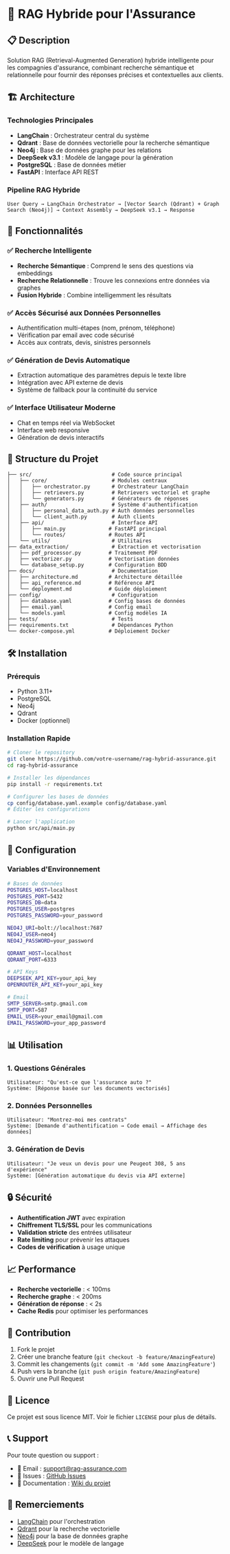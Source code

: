 # 🤖 RAG Hybride pour l'Assurance

## 📋 Description

Solution RAG (Retrieval-Augmented Generation) hybride intelligente pour les compagnies d'assurance, combinant recherche sémantique et relationnelle pour fournir des réponses précises et contextuelles aux clients.

## 🏗️ Architecture

### Technologies Principales
- **LangChain** : Orchestrateur central du système
- **Qdrant** : Base de données vectorielle pour la recherche sémantique
- **Neo4j** : Base de données graphe pour les relations
- **DeepSeek v3.1** : Modèle de langage pour la génération
- **PostgreSQL** : Base de données métier
- **FastAPI** : Interface API REST

### Pipeline RAG Hybride
```
User Query → LangChain Orchestrator → [Vector Search (Qdrant) + Graph Search (Neo4j)] → Context Assembly → DeepSeek v3.1 → Response
```

## 🚀 Fonctionnalités

### ✅ Recherche Intelligente
- **Recherche Sémantique** : Comprend le sens des questions via embeddings
- **Recherche Relationnelle** : Trouve les connexions entre données via graphes
- **Fusion Hybride** : Combine intelligemment les résultats

### ✅ Accès Sécurisé aux Données Personnelles
- Authentification multi-étapes (nom, prénom, téléphone)
- Vérification par email avec code sécurisé
- Accès aux contrats, devis, sinistres personnels

### ✅ Génération de Devis Automatique
- Extraction automatique des paramètres depuis le texte libre
- Intégration avec API externe de devis
- Système de fallback pour la continuité du service

### ✅ Interface Utilisateur Moderne
- Chat en temps réel via WebSocket
- Interface web responsive
- Génération de devis interactifs

## 📁 Structure du Projet

```
├── src/                          # Code source principal
│   ├── core/                     # Modules centraux
│   │   ├── orchestrator.py       # Orchestrateur LangChain
│   │   ├── retrievers.py         # Retrievers vectoriel et graphe
│   │   └── generators.py         # Générateurs de réponses
│   ├── auth/                     # Système d'authentification
│   │   ├── personal_data_auth.py # Auth données personnelles
│   │   └── client_auth.py        # Auth clients
│   ├── api/                      # Interface API
│   │   ├── main.py              # FastAPI principal
│   │   └── routes/              # Routes API
│   └── utils/                    # Utilitaires
├── data_extraction/              # Extraction et vectorisation
│   ├── pdf_processor.py         # Traitement PDF
│   ├── vectorizer.py            # Vectorisation données
│   └── database_setup.py        # Configuration BDD
├── docs/                         # Documentation
│   ├── architecture.md          # Architecture détaillée
│   ├── api_reference.md         # Référence API
│   └── deployment.md            # Guide déploiement
├── config/                       # Configuration
│   ├── database.yaml            # Config bases de données
│   ├── email.yaml               # Config email
│   └── models.yaml              # Config modèles IA
├── tests/                        # Tests
├── requirements.txt              # Dépendances Python
└── docker-compose.yml           # Déploiement Docker
```

## 🛠️ Installation

### Prérequis
- Python 3.11+
- PostgreSQL
- Neo4j
- Qdrant
- Docker (optionnel)

### Installation Rapide
```bash
# Cloner le repository
git clone https://github.com/votre-username/rag-hybrid-assurance.git
cd rag-hybrid-assurance

# Installer les dépendances
pip install -r requirements.txt

# Configurer les bases de données
cp config/database.yaml.example config/database.yaml
# Éditer les configurations

# Lancer l'application
python src/api/main.py
```

## 🔧 Configuration

### Variables d'Environnement
```bash
# Bases de données
POSTGRES_HOST=localhost
POSTGRES_PORT=5432
POSTGRES_DB=data
POSTGRES_USER=postgres
POSTGRES_PASSWORD=your_password

NEO4J_URI=bolt://localhost:7687
NEO4J_USER=neo4j
NEO4J_PASSWORD=your_password

QDRANT_HOST=localhost
QDRANT_PORT=6333

# API Keys
DEEPSEEK_API_KEY=your_api_key
OPENROUTER_API_KEY=your_api_key

# Email
SMTP_SERVER=smtp.gmail.com
SMTP_PORT=587
EMAIL_USER=your_email@gmail.com
EMAIL_PASSWORD=your_app_password
```

## 📊 Utilisation

### 1. Questions Générales
```
Utilisateur: "Qu'est-ce que l'assurance auto ?"
Système: [Réponse basée sur les documents vectorisés]
```

### 2. Données Personnelles
```
Utilisateur: "Montrez-moi mes contrats"
Système: [Demande d'authentification → Code email → Affichage des données]
```

### 3. Génération de Devis
```
Utilisateur: "Je veux un devis pour une Peugeot 308, 5 ans d'expérience"
Système: [Génération automatique du devis via API externe]
```

## 🔒 Sécurité

- **Authentification JWT** avec expiration
- **Chiffrement TLS/SSL** pour les communications
- **Validation stricte** des entrées utilisateur
- **Rate limiting** pour prévenir les attaques
- **Codes de vérification** à usage unique

## 📈 Performance

- **Recherche vectorielle** : < 100ms
- **Recherche graphe** : < 200ms
- **Génération de réponse** : < 2s
- **Cache Redis** pour optimiser les performances

## 🤝 Contribution

1. Fork le projet
2. Créer une branche feature (`git checkout -b feature/AmazingFeature`)
3. Commit les changements (`git commit -m 'Add some AmazingFeature'`)
4. Push vers la branche (`git push origin feature/AmazingFeature`)
5. Ouvrir une Pull Request

## 📄 Licence

Ce projet est sous licence MIT. Voir le fichier `LICENSE` pour plus de détails.

## 📞 Support

Pour toute question ou support :
- 📧 Email : support@rag-assurance.com
- 🐛 Issues : [GitHub Issues](https://github.com/votre-username/rag-hybrid-assurance/issues)
- 📖 Documentation : [Wiki du projet](https://github.com/votre-username/rag-hybrid-assurance/wiki)

## 🙏 Remerciements

- [LangChain](https://langchain.com/) pour l'orchestration
- [Qdrant](https://qdrant.tech/) pour la recherche vectorielle
- [Neo4j](https://neo4j.com/) pour la base de données graphe
- [DeepSeek](https://deepseek.com/) pour le modèle de langage
